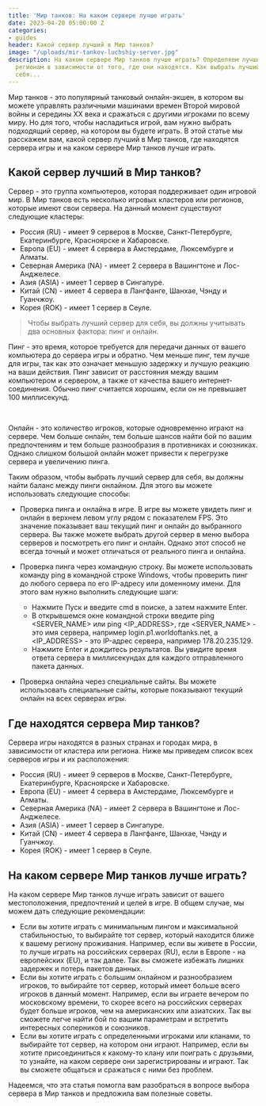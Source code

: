 ```yaml
---
title: 'Мир танков: На каком сервере лучше играть'
date: 2023-04-20 05:00:00 Z
categories:
- guides
header: Какой сервер лучший в Мир танков?
image: "/uploads/mir-tankov-luchshiy-server.jpg"
description: На каком сервере Мир танков лучше играть? Определяем лучшие сервера по
  регионам в зависимости от того, где они находятся. Как выбрать лучший сервер для
  себя...
---
```


Мир танков - это популярный танковый онлайн-экшен, в котором вы можете управлять различными машинами времен Второй мировой войны и середины XX века и сражаться с другими игроками по всему миру. Но для того, чтобы насладиться игрой, вам нужно выбрать подходящий сервер, на котором вы будете играть. В этой статье мы расскажем вам, какой сервер лучший в Мир танков, где находятся сервера игры и на каком сервере Мир танков лучше играть.

Какой сервер лучший в Мир танков?
---------------------------------

Сервер - это группа компьютеров, которая поддерживает один игровой мир. В Мир танков есть несколько игровых кластеров или регионов, которые имеют свои сервера. На данный момент существуют следующие кластеры:

*   Россия (RU) - имеет 9 серверов в Москве, Санкт-Петербурге, Екатеринбурге, Красноярске и Хабаровске.
*   Европа (EU) - имеет 4 сервера в Амстердаме, Люксембурге и Алматы.
*   Северная Америка (NA) - имеет 2 сервера в Вашингтоне и Лос-Анджелесе.
*   Азия (ASIA) - имеет 1 сервер в Сингапуре.
*   Китай (CN) - имеет 4 сервера в Лангфанге, Шанхае, Чэнду и Гуанчжоу.
*   Корея (ROK) - имеет 1 сервер в Сеуле.

> Чтобы выбрать лучший сервер для себя, вы должны учитывать два основных фактора: пинг и онлайн.

Пинг - это время, которое требуется для передачи данных от вашего компьютера до сервера игры и обратно. Чем меньше пинг, тем лучше для игры, так как это означает меньшую задержку и лучшую реакцию на ваши действия. Пинг зависит от расстояния между вашим компьютером и сервером, а также от качества вашего интернет-соединения. Обычно пинг считается хорошим, если он не превышает 100 миллисекунд.

<!-- Yandex.RTB R-A-1959236-7 -->
<div id="yandex_rtb_R-A-1959236-7"></div>
<script>window.yaContextCb.push(()=>{
  Ya.Context.AdvManager.render({
    renderTo: 'yandex_rtb_R-A-1959236-7',
    blockId: 'R-A-1959236-7'
  })
})</script><br>

Онлайн - это количество игроков, которые одновременно играют на сервере. Чем больше онлайн, тем больше шансов найти бой по вашим предпочтениям и тем больше разнообразия в противниках и союзниках. Однако слишком большой онлайн может привести к перегрузке сервера и увеличению пинга.

Таким образом, чтобы выбрать лучший сервер для себя, вы должны найти баланс между пинги онлайном. Для этого вы можете использовать следующие способы:

*   Проверка пинга и онлайна в игре. В игре вы можете увидеть пинг и онлайн в верхнем левом углу рядом с показателем FPS. Это значение показывает ваш текущий пинг и онлайн до выбранного сервера. Вы также можете выбрать другой сервер в меню выбора серверов и посмотреть его пинг и онлайн. Однако этот способ не всегда точный и может отличаться от реального пинга и онлайна.
    
*   Проверка пинга через командную строку. Вы можете использовать команду ping в командной строке Windows, чтобы проверить пинг до любого сервера по его IP-адресу или доменному имени. Для этого вам нужно выполнить следующие шаги:
    
    *   Нажмите Пуск и введите cmd в поиске, а затем нажмите Enter.
    *   В открывшемся окне командной строки введите ping <SERVER\_NAME> или ping <IP\_ADDRESS>, где <SERVER\_NAME> - это имя сервера, например login.p1.worldoftanks.net, а <IP\_ADDRESS> - это IP-адрес сервера, например 178.20.235.129.
    *   Нажмите Enter и дождитесь результатов. Вы увидите время ответа сервера в миллисекундах для каждого отправленного пакета данных.
*   Проверка онлайна через специальные сайты. Вы можете использовать специальные сайты, которые показывают текущий онлайн на всех серверах игры.

Где находятся сервера Мир танков?
---------------------------------

Сервера игры находятся в разных странах и городах мира, в зависимости от кластера или региона. Ниже мы приведем список всех серверов игры и их расположения:

*   Россия (RU) - имеет 9 серверов в Москве, Санкт-Петербурге, Екатеринбурге, Красноярске и Хабаровске.
*   Европа (EU) - имеет 4 сервера в Амстердаме, Люксембурге и Алматы.
*   Северная Америка (NA) - имеет 2 сервера в Вашингтоне и Лос-Анджелесе.
*   Азия (ASIA) - имеет 1 сервер в Сингапуре.
*   Китай (CN) - имеет 4 сервера в Лангфанге, Шанхае, Чэнду и Гуанчжоу.
*   Корея (ROK) - имеет 1 сервер в Сеуле.

<!-- Yandex.RTB R-A-1959236-6 -->
<div id="yandex_rtb_R-A-1959236-6"></div>
<script>window.yaContextCb.push(()=>{
  Ya.Context.AdvManager.render({
    renderTo: 'yandex_rtb_R-A-1959236-6',
    blockId: 'R-A-1959236-6'
  })
})</script>

На каком сервере Мир танков лучше играть?
-----------------------------------------

На каком сервере Мир танков лучше играть зависит от вашего местоположения, предпочтений и целей в игре. В общем случае, мы можем дать следующие рекомендации:

*   Если вы хотите играть с минимальным пингом и максимальной стабильностью, то выбирайте тот сервер, который находится ближе к вашему региону проживания. Например, если вы живете в России, то лучше играть на российских серверах (RU), если в Европе - на европейских (EU), и так далее. Так вы сможете избежать лишних задержек и потерь пакетов данных.
*   Если вы хотите играть с большим онлайном и разнообразием игроков, то выбирайте тот сервер, который имеет больше всего игроков в данный момент. Например, если вы играете вечером по московскому времени, то скорее всего на российских серверах будет больше игроков, чем на американских или азиатских. Так вы сможете легче найти бой по вашим параметрам и встретить интересных соперников и союзников.
*   Если вы хотите играть с определенными игроками или кланами, то выбирайте тот сервер, на котором они играют. Например, если вы хотите присоединиться к какому-то клану или поиграть с друзьями, то узнайте, на каком сервере они зарегистрированы и играют. Так вы сможете общаться и сражаться с ними без проблем.

Надеемся, что эта статья помогла вам разобраться в вопросе выбора сервера в Мир танков и предложила вам полезные советы.